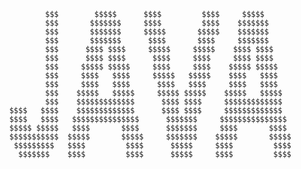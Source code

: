 
                  $$$        $$$$$      $$$$         $$$$     $$$$$                                 
                  $$$       $$$$$$$     $$$$         $$$$    $$$$$$$                                
                  $$$       $$$$$$$     $$$$$       $$$$$    $$$$$$$                                
                  $$$       $$$$$$$      $$$$       $$$$     $$$$$$$                                
                  $$$      $$$$ $$$$     $$$$$     $$$$$    $$$$ $$$$                               
                  $$$      $$$$ $$$$      $$$$     $$$$     $$$$ $$$$                               
                  $$$     $$$$$ $$$$$     $$$$     $$$$    $$$$$ $$$$$                              
                  $$$     $$$$   $$$$     $$$$$   $$$$$    $$$$   $$$$                              
                  $$$     $$$$   $$$$      $$$$   $$$$     $$$$   $$$$                              
                  $$$    $$$$$   $$$$$     $$$$$ $$$$$    $$$$$   $$$$$                             
                  $$$    $$$$$$$$$$$$$      $$$$ $$$$     $$$$$$$$$$$$$                             
          $$$$   $$$$    $$$$$$$$$$$$$      $$$$ $$$$     $$$$$$$$$$$$$                             
          $$$$   $$$$   $$$$$$$$$$$$$$$      $$$$$$$     $$$$$$$$$$$$$$$                            
          $$$$$ $$$$$   $$$$       $$$$      $$$$$$$     $$$$       $$$$                            
          $$$$$$$$$$$  $$$$$       $$$$$     $$$$$$$    $$$$$       $$$$$                           
           $$$$$$$$$   $$$$         $$$$      $$$$$     $$$$         $$$$                           
            $$$$$$$    $$$$         $$$$      $$$$$     $$$$         $$$$                           
